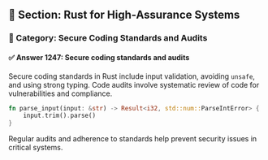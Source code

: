 ## 📘 Section: Rust for High-Assurance Systems
### 🔹 Category: Secure Coding Standards and Audits
#### ✅ Answer 1247: Secure coding standards and audits

Secure coding standards in Rust include input validation, avoiding `unsafe`, and using strong typing. Code audits involve systematic review of code for vulnerabilities and compliance.

```rust
fn parse_input(input: &str) -> Result<i32, std::num::ParseIntError> {
    input.trim().parse()
}
```

Regular audits and adherence to standards help prevent security issues in critical systems.
